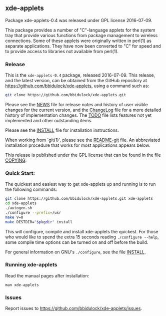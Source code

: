 
## xde-applets

Package xde-applets-0.4 was released under GPL license 2016-07-09.

This package provides a number of "C"-language applets for the system
tray that provide various functions from package management to wireless
connections.  Some of these applets were originally written in perl(1)
as separate applications.  They have now been converted to "C" for speed
and to provide access to libraries not available from perl(1).


### Release

This is the `xde-applets-0.4` package, released 2016-07-09.  This release,
and the latest version, can be obtained from the GitHub repository at
https://github.com/bbidulock/xde-applets, using a command such as:

```bash
git clone https://github.com/bbidulock/xde-applets.git
```

Please see the [NEWS](NEWS) file for release notes and history of user visible
changes for the current version, and the [ChangeLog](ChangeLog) file for a more
detailed history of implementation changes.  The [TODO](TODO) file lists
features not yet implemented and other outstanding items.

Please see the [INSTALL](INSTALL) file for installation instructions.

When working from `git(1)', please see the [README-git](README-git) file.  An
abbreviated installation procedure that works for most applications
appears below.

This release is published under the GPL license that can be found in
the file [COPYING](COPYING).

### Quick Start:

The quickest and easiest way to get xde-applets up and running is to run
the following commands:

```bash
git clone https://github.com/bbidulock/xde-applets.git xde-applets
cd xde-applets
./autogen.sh
./configure --prefix=/usr
make V=0
make DESTDIR="$pkgdir" install
```

This will configure, compile and install xde-applets the quickest.  For
those who would like to spend the extra 15 seconds reading `./configure
--help`, some compile time options can be turned on and off before the
build.

For general information on GNU's `./configure`, see the file [INSTALL](INSTALL).

### Running xde-applets

Read the manual pages after installation:

    man xde-applets

### Issues

Report issues to https://github.com/bbidulock/xde-applets/issues.

